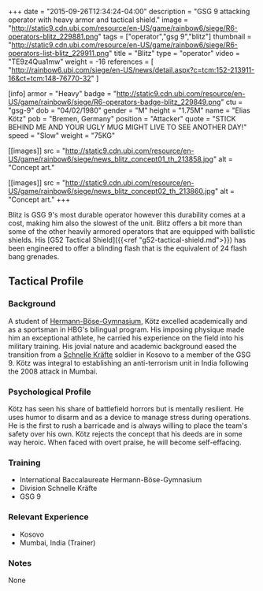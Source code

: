 +++
date = "2015-09-26T12:34:24-04:00"
description = "GSG 9 attacking operator with heavy armor and tactical shield."
image = "http://static9.cdn.ubi.com/resource/en-US/game/rainbow6/siege/R6-operators-blitz_229881.png"
tags = ["operator","gsg 9","blitz"]
thumbnail = "http://static9.cdn.ubi.com/resource/en-US/game/rainbow6/siege/R6-operators-list-blitz_229911.png"
title = "Blitz"
type = "operator"
video = "TE9z4Qua1mw"
weight = -16
references = [
  "http://rainbow6.ubi.com/siege/en-US/news/detail.aspx?c=tcm:152-213911-16&ct=tcm:148-76770-32"
]

[info]
  armor = "Heavy"
  badge = "http://static9.cdn.ubi.com/resource/en-US/game/rainbow6/siege/R6-operators-badge-blitz_229849.png"
  ctu = "gsg-9"
  dob = "04/02/1980"
  gender = "M"
  height = "1.75M"
  name = "Elias Kötz"
  pob = "Bremen, Germany"
  position = "Attacker"
  quote = "STICK BEHIND ME AND YOUR UGLY MUG MIGHT LIVE TO SEE ANOTHER DAY!"
  speed = "Slow"
  weight = "75KG"

[[images]]
  src = "http://static9.cdn.ubi.com/resource/en-US/game/rainbow6/siege/news_blitz_concept01_th_213858.jpg"
  alt = "Concept art."

[[images]]
  src = "http://static9.cdn.ubi.com/resource/en-US/game/rainbow6/siege/news_blitz_concept02_th_213860.jpg"
  alt = "Concept art."
+++

Blitz is GSG 9's most durable operator however this durability comes at a cost, making him also the slowest of the unit. Blitz offers a bit more than some of the other heavily armored operators that are equipped with ballistic shields. His [G52 Tactical Shield]({{<ref "g52-tactical-shield.md">}}) has been engineered to offer a blinding flash that is the equivalent of 24 flash bang grenades.<!--more-->

## Tactical Profile

### Background

A student of [Hermann-Böse-Gymnasium](http://www.hbg.schule.bremen.de/), Kötz excelled academically
and as a sportsman in HBG's bilingual program. His imposing physique made him an exceptional athlete,
he carried his experience on the field into his military training. His jovial nature and academic
background eased the transition from a [Schnelle Kräfte](http://www.deutschesheer.de/portal/a/heer/!ut/p/c4/04_SB8K8xLLM9MSSzPy8xBz9CP3I5EyrpHK9jNTUIr2UzNS84pLiEr2U4mz9gmxHRQC5SF74/) soldier in Kosovo to a member of the GSG 9. Kötz was integral to establishing an anti-terrorism unit in India following the 2008 attack in Mumbai.

### Psychological Profile

Kötz has seen his share of battlefield horrors but is mentally resilient. He uses humor to disarm and
as a device to manage stress during operations. He is the first to rush a barricade and is always willing
to place the team's safety over his own. Kötz rejects the concept that his deeds are in some way heroic.
When faced with overt praise, he will become self-effacing.

### Training

* International Baccalaureate Hermann-Böse-Gymnasium
* Division Schnelle Kräfte
* GSG 9

### Relevant Experience

* Kosovo
* Mumbai, India (Trainer)

### Notes

None
